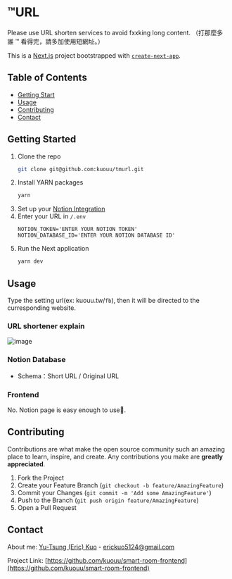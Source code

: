 # ™️URL

Please use URL shorten services to avoid fxxking long content.
（打那麼多誰 ™️ 看得完，請多加使用短網址。）

This is a [Next.js](https://nextjs.org/) project bootstrapped with [`create-next-app`](https://github.com/vercel/next.js/tree/canary/packages/create-next-app).

## Table of Contents

- [Getting Start](#getting-started)
- [Usage](#usage)
- [Contributing](#contributing)
- [Contact](#contact)

## Getting Started

1. Clone the repo
   ```sh
   git clone git@github.com:kuouu/tmurl.git
   ```
2. Install YARN packages
   ```sh
   yarn
   ```
3. Set up your [Notion Integration](https://developers.notion.com/)
4. Enter your URL in `/.env`
   ```
   NOTION_TOKEN='ENTER YOUR NOTION TOKEN'
   NOTION_DATABASE_ID='ENTER YOUR NOTION DATABASE ID'
   ```
5. Run the Next application
   ```sh
   yarn dev
   ```
 
## Usage

Type the setting url(ex: kuouu.tw/`fb`), then it will be directed to the curresponding website.

### URL shortener explain

![image](https://user-images.githubusercontent.com/20458463/204087876-afd23e87-e5dc-484d-b3eb-7737a86b72b6.png)

### Notion Database

- Schema：Short URL / Original URL

### Frontend

No. Notion page is easy enough to use🥴.

## Contributing

Contributions are what make the open source community such an amazing place to learn, inspire, and create. Any contributions you make are **greatly appreciated**.

1. Fork the Project
2. Create your Feature Branch (`git checkout -b feature/AmazingFeature`)
3. Commit your Changes (`git commit -m 'Add some AmazingFeature'`)
4. Push to the Branch (`git push origin feature/AmazingFeature`)
5. Open a Pull Request

## Contact

About me: [Yu-Tsung (Eric) Kuo](https://www.linkedin.com/in/kuouu/) - erickuo5124@gmail.com

Project Link: [https://github.com/kuouu/smart-room-frontend](https://github.com/kuouu/smart-room-frontend)
